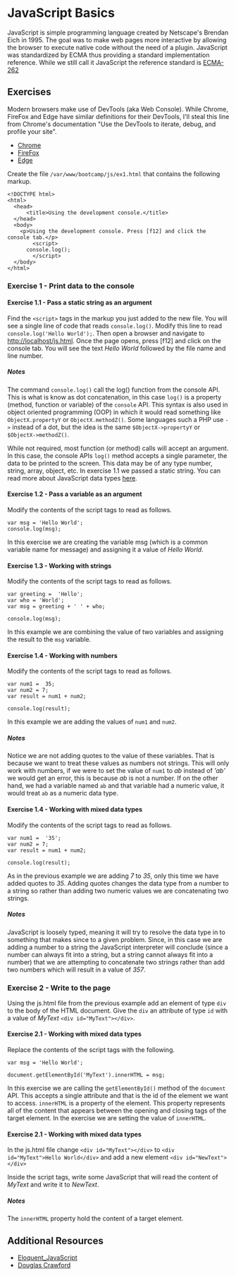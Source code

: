 # JavaScript Basics
JavaScript is simple programming language created by Netscape's Brendan Eich in 1995. The goal was to make web pages more interactive by allowing the browser to execute native code without the need of a plugin. JavaScript was standardized by ECMA  thus providing a standard implementation reference. While we still call it JavaScript the reference standard is [ECMA-262](https://www.ecma-international.org/publications/standards/Ecma-262.htm)

## Exercises
Modern browsers make use of DevTools (aka Web Console). While Chrome, FireFox and Edge have similar definitions for their DevTools, I'll steal this line from Chrome's documentation "Use the DevTools to iterate, debug, and profile your site".

* [Chrome](https://developers.google.com/web/tools/chrome-devtools/console/)
* [FireFox](https://developer.mozilla.org/en-US/docs/Tools/Web_Console)
* [Edge](https://docs.microsoft.com/en-us/microsoft-edge/f12-devtools-guide/console)

Create the file ````/var/www/bootcamp/js/ex1.html```` that contains the following markup.
````
<!DOCTYPE html>
<html>
  <head>
      <title>Using the development console.</title>
  </head>
  <body>
    <p>Using the development console. Press [f12] and click the console tab.</p>
		<script>
      console.log();
		</script>
  </body>
</html>
````

### Exercise 1 - Print data to the console

#### Exercise 1.1 - Pass a static string as an argument
Find the ````<script>```` tags in the markup you just added to the new file. You will see a single line of code that reads ````console.log()````. Modify this line to read ````console.log('Hello World');````. Then open a browser and navigate to [http://localhost/js.html](http://localhost/js.html). Once the page opens, press [f12] and click on the console tab. You will see the text _Hello World_ followed by the file name and line number.

##### Notes
The command ````console.log()```` call the log() function from the console API. This is what is know as dot concatenation, in this case ````log()```` is a property (method, function or variable) of the ````console```` API. This syntax is also used in object oriented programming (OOP) in which it would read something like ````ObjectX.propertyY```` or  ````ObjectX.methodZ()````. Some languages such a PHP use ````->```` instead of a dot, but the idea is the same ````$ObjectX->propertyY```` or ````$ObjectX->methodZ()````.

While not required, most function (or method) calls will accept an argument. In this case, the console APIs ````log()```` method accepts a single parameter, the data to be printed to the screen. This data may be of any type number, string, array, object, etc. In exercise 1.1 we passed a static string. You can read more about JavaScript data types [here](https://developer.mozilla.org/en-US/docs/Web/JavaScript/Data_structures).



#### Exercise 1.2 - Pass a variable as an argument
Modify the contents of the script tags to read as follows.

````
var msg = 'Hello World';
console.log(msg);
````

In this exercise we are creating the variable msg (which is a common variable name for message) and assigning it a value of _Hello World_.

#### Exercise 1.3 - Working with strings
Modify the contents of the script tags to read as follows.

````
var greeting =  'Hello';
var who = 'World';
var msg = greeting + ' ' + who;

console.log(msg);
````

In this example we are combining the value of two variables and assigning the result to the ````msg```` variable.

#### Exercise 1.4 - Working with numbers
Modify the contents of the script tags to read as follows.

````
var num1 =  35;
var num2 = 7;
var result = num1 + num2;

console.log(result);
````

In this example we are adding the values of ````num1```` and ````num2````.

##### Notes
Notice we are not adding quotes to the value of these variables. That is because we want to treat these values as numbers not strings. This will only work with numbers, if we were to set the value of ````num1```` to _ab_ instead of _'ab'_ we would get an error, this is because _ab_ is not a number. If on the other hand, we had a variable named ````ab```` and that variable had a numeric value, it would treat ````ab```` as a numeric data type.

#### Exercise 1.4 - Working with mixed data types
Modify the contents of the script tags to read as follows.

````
var num1 =  '35';
var num2 = 7;
var result = num1 + num2;

console.log(result);
````

As in the previous example we are adding _7_ to _35_, only this time we have added quotes to _35_. Adding quotes changes the data type from a number to a string so rather than adding two numeric values we are concatenating two strings.

##### Notes
JavaScript is loosely typed, meaning it will try to resolve the data type in to something that makes since to a given problem. Since, in this case we are adding a number to a string the JavaScript interpreter will conclude (since a number can always fit into a string, but a string cannot always fit into a number) that we are attempting to concatenate two strings rather than add two numbers which will result in a value of _357_.

### Exercise 2 - Write to the page
Using the js.html file from the previous example add an element of type ````div```` to the body of the HTML document. Give the ```div``` an attribute of type ````id```` with a value of _MyText_ ````<div id="MyText"></div>````.

#### Exercise 2.1 - Working with mixed data types
Replace the contents of the script tags with the following.

````
var msg = 'Hello World';

document.getElementById('MyText').innerHTML = msg;
````

In this exercise we are calling the ````getElementById()```` method of the ````document```` API. This accepts a single attribute and that is the id of the element we want to access. ````innerHTML```` is a property of the element. This property represents all of the content that appears between the opening and closing tags of the target element. In the exercise we are setting the value of ````innerHTML````.

#### Exercise 2.1 - Working with mixed data types
In the js.html file change ````<div id="MyText"></div>```` to ````<div id="MyText">Hello World</div>```` and add a new element ````<div id="NewText"></div>````

Inside the script tags, write some JavaScript that will read the content of _MyText_ and write it to _NewText_.

##### Notes
The ````innerHTML```` property hold the content of a target element.

## Additional Resources
* [Eloquent_JavaScript](http://eloquentjavascript.net/Eloquent_JavaScript.pdf)
* [Douglas Crawford](http://javascript.crockford.com/)
